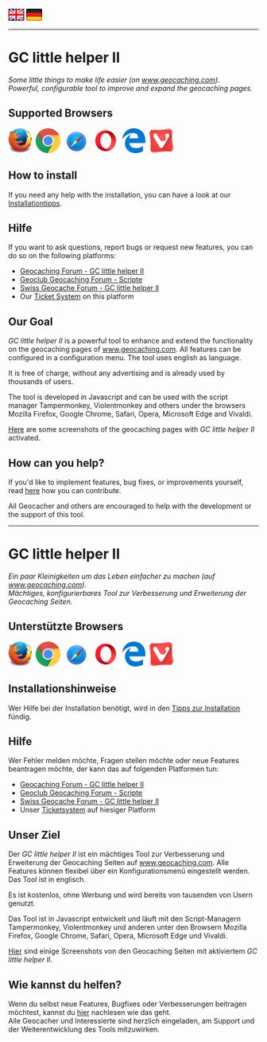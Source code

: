 <a href="#user-content-en" title=""><img src="/images/flag_en.png"></a>
<a href="#user-content-de" title=""><img src="/images/flag_de.png"></a>

---
# GC little helper II <a id="user-content-en"></a>
*Some little things to make life easier (on www.geocaching.com).*<br>
*Powerful, configurable tool to improve and expand the geocaching pages.*

## Supported Browsers
<img src="/images/mozilla_firefox_logo_small.png" title="Mozilla Firefox" alt="Mozilla Firefox">&nbsp;
<img src="/images/google_chrome_logo_small.png" title="Google Chrom" alt="Google Chrom">&nbsp;
<img src="/images/safari_logo_small.png" title="Safari" alt="Safari">&nbsp;
<img src="/images/opera_logo_small.png" title="Opera" alt="Opera">&nbsp;
<img src="/images/microsoft_edge_logo_small.png" title="Microsoft Edge" alt="Microsoft Edge">&nbsp;
<img src="/images/vivaldi_logo_small.png" title="Vivaldi" alt="Vivaldi">

## How to install
If you need any help with the installation, you can have a look at our [Installationtipps](https://github.com/2Abendsegler/GClh/blob/master/docu/tips_installation.md#en).

## Hilfe
If you want to ask questions, report bugs or request new features, you can do so on the following platforms: 
- [Geocaching Forum - GC little helper II](https://forums.geocaching.com/GC/index.php?/topic/343005-gc-little-helper-ii/)
- [Geoclub Geocaching Forum - Scripte](https://geoclub.de/forum/viewforum.php?f=117)
- [Swiss Geocache Forum - GC little helper II](https://www.swissgeocacheforum.ch/forum/topic/12872-gc-little-helper-ii/)
- Our [Ticket System](https://github.com/2Abendsegler/GClh/issues) on this platform

## Our Goal
*GC little helper II* is a powerful tool to enhance and extend the functionality on the geocaching pages of www.geocaching.com. All features can be configured in a configuration menu. The tool uses english as language.

It is free of charge, without any advertising and is already used by thousands of users.

The tool is developed in Javascript and can be used with the script manager Tampermonkey, Violentmonkey and others under the browsers Mozilla Firefox, Google Chrome, Safari, Opera, Microsoft Edge and Vivaldi.

[Here](https://github.com/2Abendsegler/GClh/blob/master/docu/overview_screenshots.md#readme) are some screenshots of the geocaching pages with *GC little helper II* activated.

## How can you help?
If you'd like to implement features, bug fixes, or improvements yourself, read [here](https://github.com/2Abendsegler/GClh/blob/master/docu/how_to_contribute.md#en) how you can contribute. 

All Geocacher and others are encouraged to help with the development or the support of this tool.

---
# GC little helper II <a id="user-content-de"></a>
*Ein paar Kleinigkeiten um das Leben einfacher zu machen (auf www.geocaching.com).*<br>
*Mächtiges, konfigurierbares Tool zur Verbesserung und Erweiterung der Geocaching Seiten.*

## Unterstützte Browsers
<img src="/images/mozilla_firefox_logo_small.png" title="Mozilla Firefox" alt="Mozilla Firefox">&nbsp;
<img src="/images/google_chrome_logo_small.png" title="Google Chrom" alt="Google Chrom">&nbsp;
<img src="/images/safari_logo_small.png" title="Safari" alt="Safari">&nbsp;
<img src="/images/opera_logo_small.png" title="Opera" alt="Opera">&nbsp;
<img src="/images/microsoft_edge_logo_small.png" title="Microsoft Edge" alt="Microsoft Edge">&nbsp;
<img src="/images/vivaldi_logo_small.png" title="Vivaldi" alt="Vivaldi">

## Installationshinweise
Wer Hilfe bei der Installation benötigt, wird in den [Tipps zur Installation](https://github.com/2Abendsegler/GClh/blob/master/docu/tips_installation.md#de) fündig.

## Hilfe
Wer Fehler melden möchte, Fragen stellen möchte oder neue Features beantragen möchte, der kann das auf folgenden Platformen tun: 
- [Geocaching Forum - GC little helper II](https://forums.geocaching.com/GC/index.php?/topic/343005-gc-little-helper-ii/)
- [Geoclub Geocaching Forum - Scripte](https://geoclub.de/forum/viewforum.php?f=117)
- [Swiss Geocache Forum - GC little helper II](https://www.swissgeocacheforum.ch/forum/topic/12872-gc-little-helper-ii/)
- Unser [Ticketsystem](https://github.com/2Abendsegler/GClh/issues) auf hiesiger Platform

## Unser Ziel
Der *GC little helper II* ist ein mächtiges Tool zur Verbesserung und Erweiterung der Geocaching Seiten auf www.geocaching.com. Alle Features können flexibel über ein Konfigurationsmenü eingestellt werden. Das Tool ist in englisch. 

Es ist kostenlos, ohne Werbung und wird bereits von tausenden von Usern genutzt.

Das Tool ist in Javascript entwickelt und läuft mit den Script-Managern Tampermonkey, Violentmonkey und anderen unter den Browsern Mozilla Firefox, Google Chrome, Safari, Opera, Microsoft Edge und Vivaldi.

[Hier](https://github.com/2Abendsegler/GClh/blob/master/docu/overview_screenshots.md#readme) sind einige Screenshots von den Geocaching Seiten mit aktiviertem *GC little helper II*. 

## Wie kannst du helfen?
Wenn du selbst neue Features, Bugfixes oder Verbesserungen beitragen möchtest, kannst du [hier](https://github.com/2Abendsegler/GClh/blob/master/docu/how_to_contribute.md#de) nachlesen wie das geht.<br>
Alle Geocacher und Interessierte sind herzlich eingeladen, am Support und der Weiterentwicklung des Tools mitzuwirken.  
